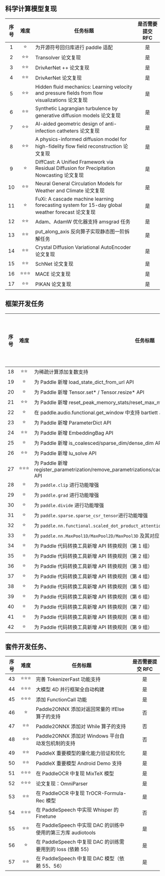 ## 科学计算模型复现

| 序号 |   难度    | 任务标题                                                                                        | 是否需要提交 RFC |
| :--: | :-------: | ----------------------------------------------------------------------------------------------- | :--------------: |
|  1   |    ⭐     | 为开源符号回归库进行 paddle 适配                                                                |        是        |
|  2   |  ⭐️⭐️   | Transolver 论文复现                                                                             |        是        |
|  3   |  ⭐️⭐️   | DrivAerNet ++ 论文复现                                                                          |        是        |
|  4   |  ⭐️⭐️   | DrivAerNet 论文复现                                                                             |        是        |
|  5   |  ⭐️⭐️   | Hidden fluid mechanics: Learning velocity and pressure fields from flow visualizations 论文复现 |        是        |
|  6   |  ⭐️⭐️   | Synthetic Lagrangian turbulence by generative diffusion models 论文复现                         |        是        |
|  7   |  ⭐️⭐️   | AI-aided geometric design of anti-infection catheters 论文复现                                  |        是        |
|  8   |  ⭐️⭐️   | A physics-informed diffusion model for high-fidelity flow field reconstruction 论文复现         |        是        |
|  9   |    ⭐     | DiffCast: A Unified Framework via Residual Diffusion for Precipitation Nowcasting 论文复现      |        是        |
|  10  |  ⭐️⭐️   | Neural General Circulation Models for Weather and Climate 论文复现                              |        是        |
|  11  |    ⭐     | FuXi: A cascade machine learning forecasting system for 15-day global weather forecast 论文复现 |        是        |
|  12  |  ⭐️⭐️   | Adam、AdamW 优化器支持 amsgrad 任务                                                             |        是        |
|  13  |  ⭐️⭐️   | put_along_axis 反向算子实现静态图一阶拆解任务                                                   |        是        |
|  14  |  ⭐️⭐️   | Crystal Diffusion Variational AutoEncoder 论文复现                                              |        是        |
|  15  |  ⭐️⭐️   | SchNet 论文复现                                                                                 |        是        |
|  16  | ⭐️⭐️⭐️ | MACE 论文复现                                                                                   |        是        |
|  17  |  ⭐️⭐️   | PIKAN 论文复现                                                                                  |        是        |

## 框架开发任务

| 序号 |  难度  | 任务标题                                                                                                       | 是否需要提交 RFC |
| :--: | :----: | -------------------------------------------------------------------------------------------------------------- | :--------------: |
|  18  | ⭐️⭐️ | 为稀疏计算添加复数支持                                                                                         |        否        |
|  19  |   ⭐   | 为 Paddle 新增 load_state_dict_from_url API                                                                    |        是        |
|  20  |   ⭐   | 为 Paddle 新增 Tensor.set* / Tensor.resize* API                                                                |        是        |
|  21  |  ⭐⭐  | 为 Paddle 新增 reset_peak_memory_stats/reset_max_memory_allocated/memory_stats API                             |        是        |
|  22  |   ⭐   | 在 paddle.audio.functional.get_window 中支持 bartlett 、 kaiser 和 nuttall 窗函数                              |        是        |
|  23  |   ⭐   | 为 Paddle 新增 ParameterDict API                                                                               |        是        |
|  24  |  ⭐⭐  | 为 Paddle 新增 EmbeddingBag API                                                                                |        是        |
|  25  |   ⭐   | 为 Paddle 新增 is_coalesced/sparse_dim/dense_dim API                                                           |        是        |
|  26  |  ⭐⭐  | 为 Paddle 新增 lu_solve API                                                                                    |        是        |
|  27  | ⭐⭐⭐ | 为 Paddle 新增 register_parametrization/remove_parametrizations/cached/ParametrizationList/is_parametrized API |        是        |
|  28  |   ⭐   | 为 `paddle.clip` 进行功能增强                                                                                  |        否        |
|  29  |   ⭐   | 为 `paddle.grad` 进行功能增强                                                                                  |        否        |
|  30  |   ⭐   | 为 `paddle.divide` 进行功能增强                                                                                |        否        |
|  31  |   ⭐   | 为 `paddle.sparse.sparse_csr_tensor`进行功能增强                                                               |        否        |
|  32  |   ⭐   | 为 `paddle.nn.functional.scaled_dot_product_attention` 进行功能增强                                            |        否        |
|  33  |   ⭐   | 为 `paddle.nn.MaxPool1D/MaxPool2D/MaxPool3D` 及其对应 functional API 增加 dilation 参数                        |        否        |
|  34  |   ⭐   | 为 Paddle 代码转换工具新增 API 转换规则（第 1 组）                                                             |        否        |
|  35  |   ⭐   | 为 Paddle 代码转换工具新增 API 转换规则（第 2 组）                                                             |        否        |
|  36  |   ⭐   | 为 Paddle 代码转换工具新增 API 转换规则（第 3 组）                                                             |        否        |
|  37  |   ⭐   | 为 Paddle 代码转换工具新增 API 转换规则（第 4 组）                                                             |        否        |
|  38  |   ⭐   | 为 Paddle 代码转换工具新增 API 转换规则（第 5 组）                                                             |        否        |
|  39  |   ⭐   | 为 Paddle 代码转换工具新增 API 转换规则（第 6 组）                                                             |        否        |
|  40  |   ⭐   | 为 Paddle 代码转换工具新增 API 转换规则（第 7 组）                                                             |        否        |
|  41  |   ⭐   | 为 Paddle 代码转换工具新增 API 转换规则（第 8 组）                                                             |        否        |
|  42  |   ⭐   | 为 Paddle 代码转换工具新增 API 转换规则（第 9 组）                                                             |        否        |

## 套件开发任务、

| 序号 |   难度    | 任务标题                                          | 是否需要提交 RFC |
| :--: | :-------: | ------------------------------------------------- | :--------------: |
|  43  | ⭐⭐️⭐️  | 完善 TokenizerFast 功能支持                       |        是        |
|  44  | ⭐️⭐️⭐️ | 大模型 4D 并行框架全自动构建                      |        是        |
|  45  | ⭐️⭐️⭐️ | 添加 FunctionCall 功能                            |        是        |
|  46  |    ⭐     | Paddle2ONNX 添加对返回常量的 IfElse 算子的支持    |        否        |
|  47  |  ⭐️⭐️   | Paddle2ONNX 添加对 While 算子的支持               |        否        |
|  48  |   ⭐⭐️   | Paddle2ONNX 添加对 Windows 平台自动发包机制的支持 |        否        |
|  49  |  ⭐️⭐️   | PaddleX 重要模型的量化能力验证和优化              |        是        |
|  50  |  ⭐️⭐️   | PaddleX 重要模型 Android Demo 支持                |        是        |
|  51  | ⭐️⭐️⭐️ | 在 PaddleOCR 中复现 MixTeX 模型                   |        是        |
|  52  | ⭐️⭐️⭐️ | 论文复现：OmniParser                              |        是        |
|  53  |  ⭐️⭐️   | 在 PaddleOCR 中复现 TrOCR-Formula-Rec 模型        |        是        |
|  54  | ⭐️⭐️⭐️ | 在 PaddleSpeech 中实现 Whisper 的 Finetune        |        否        |
|  55  | ⭐️⭐️ | 在 PaddleSpeech 中实现 DAC 的训练中使用的第三方库 audiotools     |        是        |
|  56  | ⭐️ | 在 PaddleSpeech 中复现 DAC 的训练需要用到的 loss (依赖 55)     |        是        |
|  57  | ⭐️⭐️ | 在 PaddleSpeech 中复现 DAC 模型（依赖 55、56）         |        是        |
